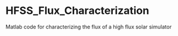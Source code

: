 # HFSS_Flux_Characterization
Matlab code for characterizing the flux of a high flux solar simulator
